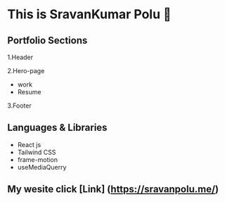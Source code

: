 # This is SravanKumar Polu 🙂


## Portfolio Sections
1.Header
   
2.Hero-page

- work
- Resume

3.Footer


## Languages & Libraries
 * React js
 * Tailwind CSS
 * frame-motion
 * useMediaQuerry
   
## My wesite  click [Link] (https://sravanpolu.me/)
